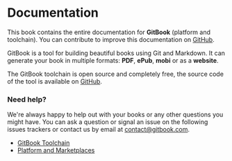 Documentation
=============

This book contains the entire documentation for **GitBook** (platform and toolchain). You can contribute to improve this documentation on [GitHub](https://github.com/GitbookIO/documentation).

GitBook is a tool for building beautiful books using Git and Markdown. It can generate your book in multiple formats: **PDF**, **ePub**, **mobi** or as a **website**.

The GitBook toolchain is open source and completely free, the source code of the tool is available on [GitHub](https://github.com/GitbookIO/gitbook).

### Need help?

We're always happy to help out with your books or any other questions you might have. You can ask a question or signal an issue on the following issues trackers or contact us by email at [contact@gitbook.com](mailto:contact@gitbook.com).

* [GitBook Toolchain](https://github.com/GitbookIO/gitbook/issues?state=open)
* [Platform and Marketplaces](https://github.com/GitbookIO/gitbook.io/issues?state=open)
